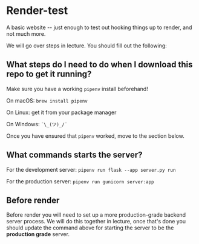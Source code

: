 # Render-test
A basic website -- just enough to test out hooking things up to render, and not much more.

We will go over steps in lecture. You should fill out the following:

## What steps do I need to do when I download this repo to get it running?

Make sure you have a working `pipenv` install beforehand!

On macOS: `brew install pipenv`

On Linux: get it from your package manager

On Windows: `¯\_(ツ)_/¯`

Once you have ensured that `pipenv` worked, move to the section below.

## What commands starts the server?

For the development server: `pipenv run flask --app server.py run`

For the production server: `pipenv run gunicorn server:app`

## Before render

Before render you will need to set up a more production-grade backend server process. We will do this together in lecture, once that's done you should update the command above for starting the server to be the **production grade** server.
